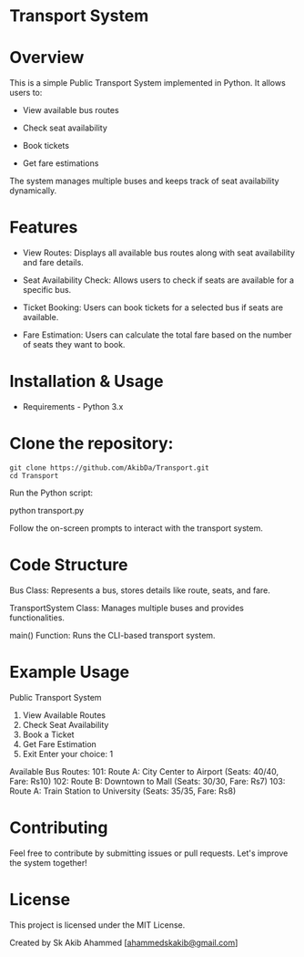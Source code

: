 # Transport System

# Overview

This is a simple Public Transport System implemented in Python. It allows users to:

* View available bus routes

* Check seat availability

* Book tickets

* Get fare estimations

The system manages multiple buses and keeps track of seat availability dynamically.

# Features

* View Routes: Displays all available bus routes along with seat availability and fare details.

* Seat Availability Check: Allows users to check if seats are available for a specific bus.

* Ticket Booking: Users can book tickets for a selected bus if seats are available.

* Fare Estimation: Users can calculate the total fare based on the number of seats they want to book.

# Installation & Usage

* Requirements - Python 3.x

# Clone the repository:
```
git clone https://github.com/AkibDa/Transport.git
cd Transport
```

Run the Python script:

python transport.py

Follow the on-screen prompts to interact with the transport system.

# Code Structure

Bus Class: Represents a bus, stores details like route, seats, and fare.

TransportSystem Class: Manages multiple buses and provides functionalities.

main() Function: Runs the CLI-based transport system.

# Example Usage

Public Transport System
1. View Available Routes
2. Check Seat Availability
3. Book a Ticket
4. Get Fare Estimation
5. Exit
Enter your choice: 1

Available Bus Routes:
101: Route A: City Center to Airport (Seats: 40/40, Fare: Rs10)
102: Route B: Downtown to Mall (Seats: 30/30, Fare: Rs7)
103: Route A: Train Station to University (Seats: 35/35, Fare: Rs8)

# Contributing

Feel free to contribute by submitting issues or pull requests. Let's improve the system together!

# License

This project is licensed under the MIT License.

Created by Sk Akib Ahammed [ahammedskakib@gmail.com]
